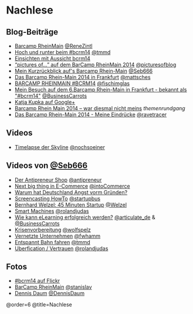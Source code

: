 # Nachlese

## Blog-Beiträge
 * [Barcamp RheinMain](http://www.velanga.de/2014/11/26/sonstiges/barcamp-rheinmain/) [@ReneZintl](https://twitter.com/ReneZintl)
 * [Hoch und runter beim #bcrm14](http://www.torstenmaue.com/hoch-und-runter-beim-bcrm14/) [@tmmd](https://twitter.com/tmmd)
 * [Einsichten mit Aussicht bcrm14](http://blog.poasworld.de/einsichten-mit-aussicht-bcrm14/) 
 * [“pictures of…” auf dem BarCamp RheinMain 2014](http://picturesof.de/pictures-auf-dem-barcamp-rheinmain-2014/) [@picturesofblog](https://twitter.com/picturesofblog)
 * [Mein Kurzrückblick auf's Barcamp Rhein-Main](http://seb666.de/barcamp-rhein-main/) [@Seb666](https://twitter.com/Seb666)
 * [Das Barcamp Rhein-Main 2014 in Frankfurt](http://blog.sperr-objekt.de/content/1000444-Das-Barcamp-Rhein-Main-2014-in-Frankfurt.html)  [@mattsches](https://twitter.com/mattsches)
 * [BARCAMP RHEINMAIN #BCRM14](http://fischimglas.de/2014/11/barcamp-rheinmain-bcrm14/) [@fischimglas](https://twitter.com/fischimglas)
 * [Mein Besuch auf dem 6.Barcamp Rhein-Main in Frankfurt - bekannt als "#bcrm14"](http://blog.carrot-solutions.de/2014/11/23/mein-besuch-auf-dem-6barcamp-rhein-main-frankfurt-bekannt-als-bcrm14) [@BusinessCarrots](https://twitter.com/BusinessCarrots)
 * [Katja Kupka auf Google+](https://plus.google.com/108871722761215767898/posts/FG35c2nJmzC)
 * [Barcamp Rhein Main 2014 – war diesmal nicht meins](http://themenrundgang.wordpress.com/2014/11/24/barcamp-rhein-main-2014-war-diesmal-nicht-meins/) *themenrundgang*
 * [Das Barcamp Rhein-Main 2014 - Meine Eindrücke](http://blog.ravetracer.de/posts/bcrm_14_erfahrungsbericht) [@ravetracer](https://twitter.com/ravetracer)

## Videos

 * [Timelapse der Skyline](http://instagram.com/p/vwdrX8kIZw/) [@nochsoeiner](https://twitter.com/nochsoeiner)
 
## Videos von [@Seb666](https://twitter.com/Seb666)

 * [Der Antipreneur Shop](https://www.youtube.com/watch?v=Oe_L1i9iOoo&list=PLcnbyt0oH1b52Lh-S2seDeJbWuLbOn8ZL) [@antipreneur](https://twitter.com/antipreneur)
 * [Next big thing in E-Commerce](https://www.youtube.com/watch?v=_m6pAKvF_ZQ&list=PLcnbyt0oH1b52Lh-S2seDeJbWuLbOn8ZL&index=2) [@intoCommerce](https://twitter.com/intoCommerce)
 * [Warum hat Deutschland Angst vorm Gründen?](https://www.youtube.com/watch?v=CsOszQb6hdo&list=PLcnbyt0oH1b52Lh-S2seDeJbWuLbOn8ZL&index=3) 
 * [Screencasting HowTo](https://www.youtube.com/watch?v=-eLn4ilmveI&list=PLcnbyt0oH1b52Lh-S2seDeJbWuLbOn8ZL&index=4) [@startupbus](https://twitter.com/startupbus)
 * [Bernhard Welzel: 45 Minuten Startup](https://www.youtube.com/watch?v=GwbehMZ1Xps&list=PLcnbyt0oH1b52Lh-S2seDeJbWuLbOn8ZL&index=5) [@Welzel](https://twitter.com/Welzel)
 * [Smart Machines](https://www.youtube.com/watch?v=WaYK5nYuIhE&list=PLcnbyt0oH1b52Lh-S2seDeJbWuLbOn8ZL&index=6) [@rolandjudas](https://twitter.com/rolandjudas)
 * [Wie kann eLearning erfolgreich werden?](https://www.youtube.com/watch?v=kBvC-kcOzew&list=PLcnbyt0oH1b52Lh-S2seDeJbWuLbOn8ZL&index=7) [@articulate_de](https://twitter.com/articulate_de) & [@BusinessCarrots](https://twitter.com/BusinessCarrots)
 * [Krisenvorbereitung](https://www.youtube.com/watch?v=TZDfErYnwJo&list=PLcnbyt0oH1b52Lh-S2seDeJbWuLbOn8ZL&index=8) [@wolfspelz](https://twitter.com/wolfspelz)
 * [Vernetzte Unternehmen](https://www.youtube.com/watch?v=8D0RWKfl8-E&list=PLcnbyt0oH1b52Lh-S2seDeJbWuLbOn8ZL&index=9) [@fwhamm](https://twitter.com/fwhamm)
 * [Entspannt Bahn fahren](https://www.youtube.com/watch?v=ya5DjBk_4Jc&list=PLcnbyt0oH1b52Lh-S2seDeJbWuLbOn8ZL&index=10) [@tmmd](https://twitter.com/tmmd)
 * [Uberfication / Vertrauen](https://www.youtube.com/watch?v=YCh1RD-ReQs&list=PLcnbyt0oH1b52Lh-S2seDeJbWuLbOn8ZL&index=11) [@rolandjudas](https://twitter.com/rolandjudas)

## Fotos

 * [#bcrm14 auf Flickr](https://www.flickr.com/search/?sort=date-posted-desc&text=%23bcrm14)
 * [BarCamp RheinMain](https://www.flickr.com/photos/color_driver/sets/72157649016203830/) [@stanislav](https://twitter.com/stanislav)
 * [Dennis Daum](https://plus.google.com/photos/+DennisDaum/albums/6085015026989769489) [@DennisDaum](https://twitter.com/DennisDaum) 

@order=6
@title=Nachlese

